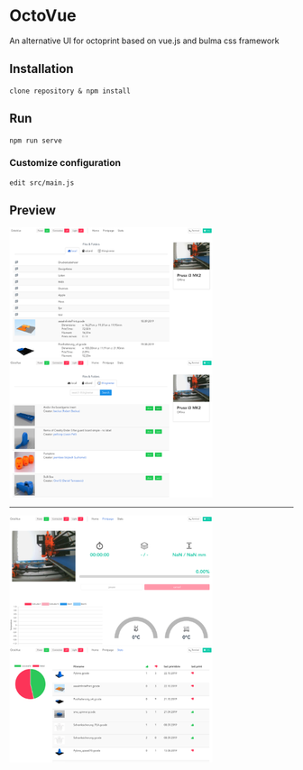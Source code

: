 # OctoVue

An alternative UI for octoprint based on vue.js and bulma css framework

## Installation
```
clone repository & npm install
```

## Run
```
npm run serve
```


### Customize configuration
```
edit src/main.js
```

## Preview

<img src="https://github.com/shodushi/octovue/blob/master/screenshots/screen1.png?raw=true" alt="screenshot" width="360" target="_blank"/>&nbsp;&nbsp;&nbsp;&nbsp;<img src="https://github.com/shodushi/octovue/blob/master/screenshots/screen2.png?raw=true" alt="screenshot" width="360" target="_blank"/>
<hr />
<img src="https://github.com/shodushi/octovue/blob/master/screenshots/screen3.png?raw=true" alt="screenshot" width="360" target="_blank"/>&nbsp;&nbsp;&nbsp;&nbsp;<img src="https://github.com/shodushi/octovue/blob/master/screenshots/screen4.png?raw=true" alt="screenshot" width="360" target="_blank"/>
